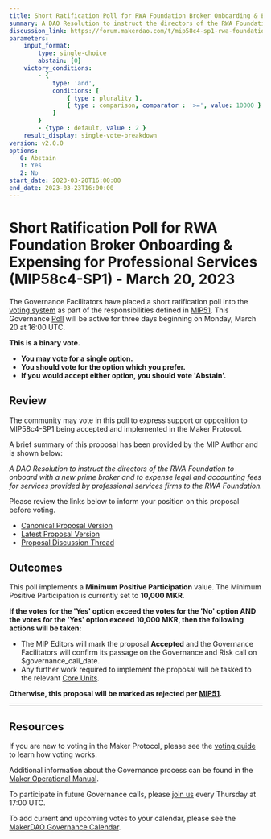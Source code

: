 ```yaml
---
title: Short Ratification Poll for RWA Foundation Broker Onboarding & Expensing for Professional Services (MIP58c4-SP1) - March 20, 2023
summary: A DAO Resolution to instruct the directors of the RWA Foundation to onboard with a new prime broker and to expense legal and accounting fees for services provided by professional services firms to the RWA Foundation.
discussion_link: https://forum.makerdao.com/t/mip58c4-sp1-rwa-foundation-broker-onboarding-expensing-for-professional-services/19997
parameters:
    input_format:
        type: single-choice
        abstain: [0]
    victory_conditions:
        - {
            type: 'and',
            conditions: [
                { type : plurality },
                { type : comparison, comparator : '>=', value: 10000 }
            ]
        }
        - {type : default, value : 2 }
    result_display: single-vote-breakdown
version: v2.0.0
options:
   0: Abstain
   1: Yes
   2: No
start_date: 2023-03-20T16:00:00
end_date: 2023-03-23T16:00:00
---
```

# Short Ratification Poll for RWA Foundation Broker Onboarding & Expensing for Professional Services (MIP58c4-SP1) - March 20, 2023

The Governance Facilitators have placed a short ratification poll into the [voting system](https://vote.makerdao.com/polling) as part of the responsibilities defined in [MIP51](https://mips.makerdao.com/mips/details/MIP51). This Governance [Poll](https://manual.makerdao.com/governance/governance-cycle/weekly-governance-cycle#weekly-governance-cycle-definitions-mip16c1) will be active for three days beginning on Monday, March 20 at 16:00 UTC.

**This is a binary vote.**
- **You may vote for a single option.**
- **You should vote for the option which you prefer.**
- **If you would accept either option, you should vote 'Abstain'.**

## Review

The community may vote in this poll to express support or opposition to MIP58c4-SP1 being accepted and implemented in the Maker Protocol.

A brief summary of this proposal has been provided by the MIP Author and is shown below:

*A DAO Resolution to instruct the directors of the RWA Foundation to onboard with a new prime broker and to expense legal and accounting fees for services provided by professional services firms to the RWA Foundation.*

Please review the links below to inform your position on this proposal before voting.
* [Canonical Proposal Version](https://github.com/makerdao/mips/blob/d1a7c2ca8f013796bf579b241fd9b90e87fa1638/MIP58/MIP58c4-Subproposals/MIP58c4-SP1.md)
* [Latest Proposal Version](https://mips.makerdao.com/mips/details/MIP58c4SP1)
* [Proposal Discussion Thread](https://forum.makerdao.com/t/mip58c4-sp1-rwa-foundation-broker-onboarding-expensing-for-professional-services/19997)

## Outcomes

This poll implements a **Minimum Positive Participation** value. The Minimum Positive Participation is currently set to **10,000 MKR**.

**If the votes for the 'Yes' option exceed the votes for the 'No' option AND the votes for the 'Yes' option exceed 10,000 MKR, then the following actions will be taken:**
* The MIP Editors will mark the proposal **Accepted** and the Governance Facilitators will confirm its passage on the Governance and Risk call on $governance_call_date.
* Any further work required to implement the proposal will be tasked to the relevant [Core Units](https://mips.makerdao.com/mips/details/MIP38#mip38c2-core-unit-state).

**Otherwise, this proposal will be marked as rejected per [MIP51](https://mips.makerdao.com/mips/details/MIP51#mip51c2-ratification-poll).**

---

## Resources

If you are new to voting in the Maker Protocol, please see the [voting guide](https://manual.makerdao.com/governance/voting-in-makerdao/on-chain-governance) to learn how voting works.

Additional information about the Governance process can be found in the [Maker Operational Manual](https://manual.makerdao.com).

To participate in future Governance calls, please [join us](https://forum.makerdao.com/tag/pubcall-:-governance-and-risk) every Thursday at 17:00 UTC.

To add current and upcoming votes to your calendar, please see the [MakerDAO Governance Calendar](https://manual.makerdao.com/makerdao/calendars/governance-calendar).